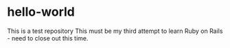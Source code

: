 # hello-world
This is a test repository
This must be my third attempt to learn Ruby on Rails - need to close out this time.
